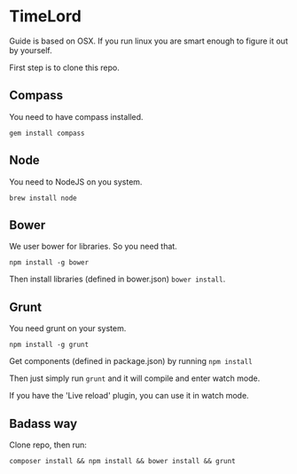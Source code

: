 TimeLord
==========

Guide is based on OSX. If you run linux you are smart enough to figure it out by yourself.

First step is to clone this repo.


Compass
-------

You need to have compass installed.

` gem install compass `

Node
----

You need to NodeJS on you system.

` brew install node `

Bower
-----

We user bower for libraries. So you need that.

` npm install -g bower `

Then install libraries (defined in bower.json) ` bower install `.

Grunt
-----

You need grunt on your system.

` npm install -g grunt `

Get components (defined in package.json) by running ` npm install `

Then just simply run ` grunt ` and it will compile and enter watch mode.

If you have the 'Live reload' plugin, you can use it in watch mode.

Badass way
----------

Clone repo, then run:

` composer install && npm install && bower install && grunt `
